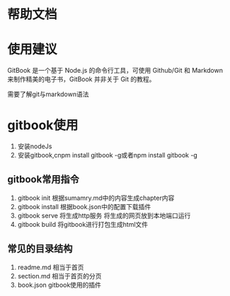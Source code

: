 # 帮助文档 
# 使用建议
GitBook 是一个基于 Node.js 的命令行工具，可使用 Github/Git 和 Markdown 来制作精美的电子书，GitBook 并非关于 Git 的教程。

需要了解git与markdown语法
# gitbook使用
1. 安装nodeJs 
2. 安装gitbook,cnpm install gitbook -g或者npm install gitbook -g

## gitbook常用指令
1. gitbook init 根据sumamry.md中的内容生成chapter内容
2. gitbook install 根据book.json中的配置下载插件
3. gitbook serve 将生成http服务 将生成的网页放到本地端口运行
4. gitbook build 将gitbook进行打包生成html文件

## 常见的目录结构
1. readme.md 相当于首页
2. section.md 相当于首页的分页
3. book.json gitbook使用的插件